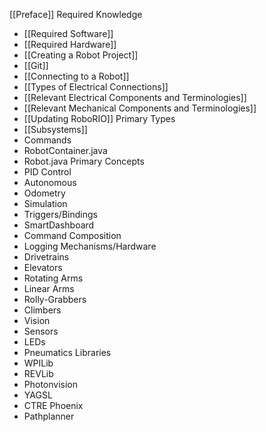 [[Preface]]
Required Knowledge
- [[Required Software]]
- [[Required Hardware]]
- [[Creating a Robot Project]]
- [[Git]]
- [[Connecting to a Robot]]
- [[Types of Electrical Connections]]
- [[Relevant Electrical Components and Terminologies]]
- [[Relevant Mechanical Components and Terminologies]]
- [[Updating RoboRIO]]
Primary Types
- [[Subsystems]]
- Commands
- RobotContainer.java
- Robot.java
Primary Concepts
- PID Control
- Autonomous
- Odometry
- Simulation
- Triggers/Bindings
- SmartDashboard
- Command Composition
- Logging
Mechanisms/Hardware
- Drivetrains
- Elevators
- Rotating Arms
- Linear Arms
- Rolly-Grabbers
- Climbers
- Vision
- Sensors
- LEDs
- Pneumatics
Libraries
- WPILib
- REVLib
- Photonvision
- YAGSL
- CTRE Phoenix
- Pathplanner